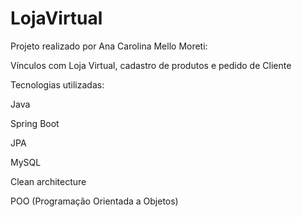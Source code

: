# LojaVirtual
Projeto realizado por Ana Carolina Mello Moreti:

Vínculos com Loja Virtual, cadastro de produtos e pedido de Cliente 

Tecnologias utilizadas:

Java 

Spring Boot

JPA

MySQL

Clean architecture

POO (Programação Orientada a Objetos)
